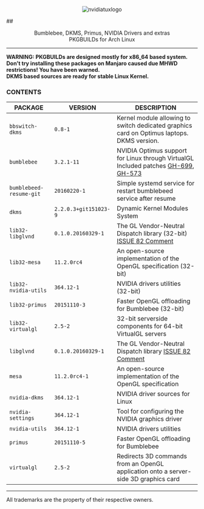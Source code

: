 
<p align="center">
  <img src="https://i.imgur.com/gkdq7EZ.jpg " alt="nvidiatuxlogo"/>
</p>

##<p align="center">Bumblebee, DKMS, Primus, NVIDIA Drivers and extras <br/>PKGBUILDs for Arch Linux <br/></p>

<hr/>

**WARNING: PKGBUILDs are designed mostly for x86_64 based system.<br/>**
**Don't try installing these packages on Manjaro caused due MHWD restrictions! You have been warned.<br/>**
**DKMS based sources are ready for stable Linux Kernel.**

### CONTENTS ###

| **PACKAGE**             	| **VERSION**           	| **DESCRIPTION**                                                                                                                                                                                              	|
|-------------------------	|-----------------------	|--------------------------------------------------------------------------------------------------------------------------------------------------------------------------------------------------------------	|
| `bbswitch-dkms`               | `0.8-1`                       | Kernel module allowing to switch dedicated graphics card on Optimus laptops. DKMS version.
| `bumblebee`             	| `3.2.1-11`            	| NVIDIA Optimus support for Linux through VirtualGL Included patches [GH-699](https://github.com/Bumblebee-Project/Bumblebee/issues/699), [GH-573](https://github.com/Bumblebee-Project/Bumblebee/issues/573) 	|
| `bumblebeed-resume-git` 	| `20160220-1`          	| Simple systemd service for restart bumblebeed service after resume                                                                                                                                           	|
| `dkms`                  	| `2.2.0.3+git151023-9` 	| Dynamic Kernel Modules System                                                                                                                                                                                	|
| `lib32-libglvnd`        	| `0.1.0.20160329-1`    	| The GL Vendor-Neutral Dispatch library (32-bit) [ISSUE 82 Comment](https://github.com/NVIDIA/libglvnd/issues/82#issuecomment-203968975)                                                                                                                                                              	|
| `lib32-mesa`        	        | `11.2.0rc4`    	        | An open-source implementation of the OpenGL specification (32-bit)                                                                                                                                                              	|
| `lib32-nvidia-utils`    	| `364.12-1`            	| NVIDIA drivers utilities (32-bit)                                                                                                                                                                            	|
| `lib32-primus`          	| `20151110-3`          	| Faster OpenGL offloading for Bumblebee (32-bit)                                                                                                                                                              	|
| `lib32-virtualgl`       	| `2.5-2`               	| 32-bit serverside components for 64-bit VirtualGL servers                                                                                                                                                    	|
| `libglvnd`              	| `0.1.0.20160329-1`    	| The GL Vendor-Neutral Dispatch library [ISSUE 82 Comment](https://github.com/NVIDIA/libglvnd/issues/82#issuecomment-203968975)                                                                                                                                                                       	|
| `mesa`        	        | `11.2.0rc4-1`           	| An open-source implementation of the OpenGL specification                                                                                                                                                             	|
| `nvidia-dkms`           	| `364.12-1`            	| NVIDIA driver sources for Linux                                                                                                                                                                              	|
| `nvidia-settings`       	| `364.12-1`            	| Tool for configuring the NVIDIA graphics driver                                                                                                                                                              	|
| `nvidia-utils`          	| `364.12-1`            	| NVIDIA drivers utilities                                                                                                                                                                                     	|
| `primus`                	| `20151110-5`          	| Faster OpenGL offloading for Bumblebee                                                                                                                                                                       	|
| `virtualgl`             	| `2.5-2`               	| Redirects 3D commands from an OpenGL application onto a server-side 3D graphics card                                                                                                                         	|

<hr/>

All trademarks are the property of their respective owners.
